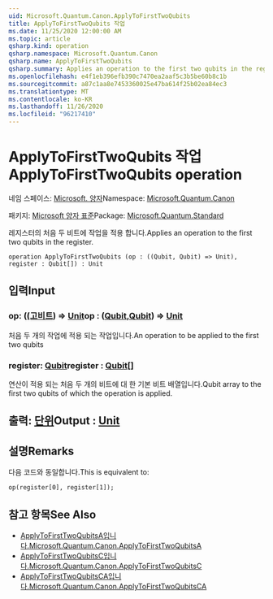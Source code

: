 ```yaml
---
uid: Microsoft.Quantum.Canon.ApplyToFirstTwoQubits
title: ApplyToFirstTwoQubits 작업
ms.date: 11/25/2020 12:00:00 AM
ms.topic: article
qsharp.kind: operation
qsharp.namespace: Microsoft.Quantum.Canon
qsharp.name: ApplyToFirstTwoQubits
qsharp.summary: Applies an operation to the first two qubits in the register.
ms.openlocfilehash: e4f1eb396efb390c7470ea2aaf5c3b5be60b8c1b
ms.sourcegitcommit: a87c1aa8e7453360025e47ba614f25b02ea84ec3
ms.translationtype: MT
ms.contentlocale: ko-KR
ms.lasthandoff: 11/26/2020
ms.locfileid: "96217410"
---
```

# <a name="applytofirsttwoqubits-operation"></a><span data-ttu-id="77df4-102">ApplyToFirstTwoQubits 작업</span><span class="sxs-lookup"><span data-stu-id="77df4-102">ApplyToFirstTwoQubits operation</span></span>

<span data-ttu-id="77df4-103">네임 스페이스: [Microsoft. 양자](xref:Microsoft.Quantum.Canon)</span><span class="sxs-lookup"><span data-stu-id="77df4-103">Namespace: [Microsoft.Quantum.Canon](xref:Microsoft.Quantum.Canon)</span></span>

<span data-ttu-id="77df4-104">패키지: [Microsoft 양자 표준](https://nuget.org/packages/Microsoft.Quantum.Standard)</span><span class="sxs-lookup"><span data-stu-id="77df4-104">Package: [Microsoft.Quantum.Standard](https://nuget.org/packages/Microsoft.Quantum.Standard)</span></span>


<span data-ttu-id="77df4-105">레지스터의 처음 두 비트에 작업을 적용 합니다.</span><span class="sxs-lookup"><span data-stu-id="77df4-105">Applies an operation to the first two qubits in the register.</span></span>

```qsharp
operation ApplyToFirstTwoQubits (op : ((Qubit, Qubit) => Unit), register : Qubit[]) : Unit
```


## <a name="input"></a><span data-ttu-id="77df4-106">입력</span><span class="sxs-lookup"><span data-stu-id="77df4-106">Input</span></span>

### <a name="op--qubitqubit--unit"></a><span data-ttu-id="77df4-107">op: ([(고](xref:microsoft.quantum.lang-ref.qubit)[비트](xref:microsoft.quantum.lang-ref.qubit)) => [Unit](xref:microsoft.quantum.lang-ref.unit)</span><span class="sxs-lookup"><span data-stu-id="77df4-107">op : ([Qubit](xref:microsoft.quantum.lang-ref.qubit),[Qubit](xref:microsoft.quantum.lang-ref.qubit)) => [Unit](xref:microsoft.quantum.lang-ref.unit)</span></span> 

<span data-ttu-id="77df4-108">처음 두 개의 작업에 적용 되는 작업입니다.</span><span class="sxs-lookup"><span data-stu-id="77df4-108">An operation to be applied to the first two qubits</span></span>


### <a name="register--qubit"></a><span data-ttu-id="77df4-109">register: [Qubit](xref:microsoft.quantum.lang-ref.qubit)</span><span class="sxs-lookup"><span data-stu-id="77df4-109">register : [Qubit](xref:microsoft.quantum.lang-ref.qubit)[]</span></span>

<span data-ttu-id="77df4-110">연산이 적용 되는 처음 두 개의 비트에 대 한 기본 비트 배열입니다.</span><span class="sxs-lookup"><span data-stu-id="77df4-110">Qubit array to the first two qubits of which the operation is applied.</span></span>



## <a name="output--unit"></a><span data-ttu-id="77df4-111">출력: [단위](xref:microsoft.quantum.lang-ref.unit)</span><span class="sxs-lookup"><span data-stu-id="77df4-111">Output : [Unit](xref:microsoft.quantum.lang-ref.unit)</span></span>



## <a name="remarks"></a><span data-ttu-id="77df4-112">설명</span><span class="sxs-lookup"><span data-stu-id="77df4-112">Remarks</span></span>

<span data-ttu-id="77df4-113">다음 코드와 동일합니다.</span><span class="sxs-lookup"><span data-stu-id="77df4-113">This is equivalent to:</span></span>

```qsharp
op(register[0], register[1]);
```

## <a name="see-also"></a><span data-ttu-id="77df4-114">참고 항목</span><span class="sxs-lookup"><span data-stu-id="77df4-114">See Also</span></span>

- [<span data-ttu-id="77df4-115">ApplyToFirstTwoQubitsA입니다.</span><span class="sxs-lookup"><span data-stu-id="77df4-115">Microsoft.Quantum.Canon.ApplyToFirstTwoQubitsA</span></span>](xref:Microsoft.Quantum.Canon.ApplyToFirstTwoQubitsA)
- [<span data-ttu-id="77df4-116">ApplyToFirstTwoQubitsC입니다.</span><span class="sxs-lookup"><span data-stu-id="77df4-116">Microsoft.Quantum.Canon.ApplyToFirstTwoQubitsC</span></span>](xref:Microsoft.Quantum.Canon.ApplyToFirstTwoQubitsC)
- [<span data-ttu-id="77df4-117">ApplyToFirstTwoQubitsCA입니다.</span><span class="sxs-lookup"><span data-stu-id="77df4-117">Microsoft.Quantum.Canon.ApplyToFirstTwoQubitsCA</span></span>](xref:Microsoft.Quantum.Canon.ApplyToFirstTwoQubitsCA)